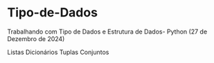 # Tipo-de-Dados
Trabalhando com Tipo de Dados e Estrutura de Dados- Python (27 de Dezembro de 2024)

Listas
Dicionários
Tuplas
Conjuntos

